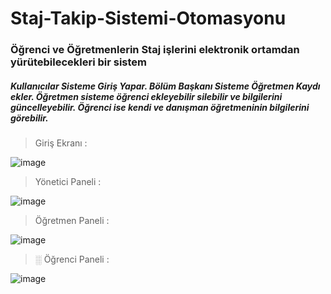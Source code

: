 # Staj-Takip-Sistemi-Otomasyonu
### Öğrenci ve Öğretmenlerin Staj işlerini elektronik ortamdan yürütebilecekleri bir sistem
##### Kullanıcılar Sisteme Giriş Yapar. Bölüm Başkanı Sisteme Öğretmen Kaydı ekler. Öğretmen sisteme öğrenci ekleyebilir silebilir ve bilgilerini güncelleyebilir. Öğrenci ise kendi ve danışman öğretmeninin bilgilerini görebilir.

> Giriş Ekranı :  
  
  
![image](https://user-images.githubusercontent.com/92461836/171055022-fdf6e644-543a-499d-a194-3a5ef8334c4a.png)  
  
> Yönetici Paneli :  
  
  
![image](https://user-images.githubusercontent.com/92461836/171055093-bf8f389b-3860-40fa-8b7d-0c861c0eb81b.png)  
  
> Öğretmen Paneli :  
  
  
![image](https://user-images.githubusercontent.com/92461836/171055217-0c85b9b6-5730-4bcc-9f7a-92d7f653d345.png)  
  
>░ Öğrenci Paneli :  
  
  
![image](https://user-images.githubusercontent.com/92461836/171055319-65ea6569-2530-44e0-b71c-2049ad68121a.png)  


